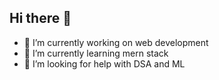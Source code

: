 ## Hi there 👋
- 🔭 I’m currently working on web development
- 🌱 I’m currently learning mern stack
- 🤔 I’m looking for help with DSA and ML
  
<!--
**Babydragon203/Babydragon203** is a ✨ _special_ ✨ repository because its `README.md` (this file) appears on your GitHub profile.

Here are some ideas to get you started:

- 🔭 I’m currently working on ...
- 🌱 I’m currently learning ...
- 👯 I’m looking to collaborate on ...
- 🤔 I’m looking for help with ...
- 💬 Ask me about ...
- 📫 How to reach me: ...
- 😄 Pronouns: ...
- ⚡ Fun fact: ...
-->
